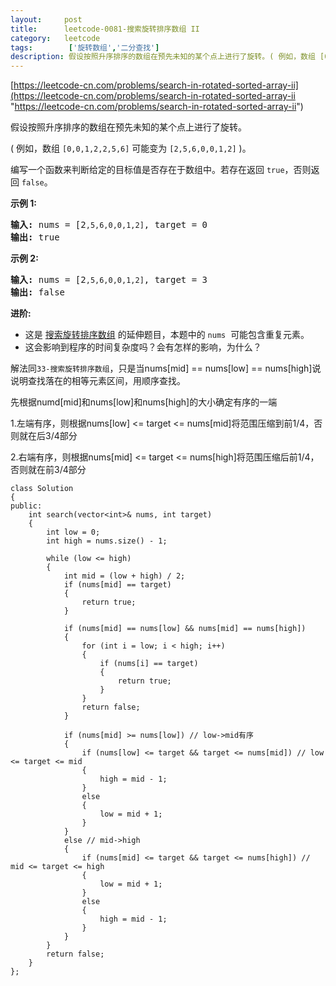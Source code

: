 ```yaml
---
layout:     post
title:      leetcode-0081-搜索旋转排序数组 II
category:   leetcode
tags:        ['旋转数组','二分查找']
description: 假设按照升序排序的数组在预先未知的某个点上进行了旋转。( 例如，数组 [0,0,1,2,2,5,6] 可能变为 [2,5,6,0,0,1,2] )。编写一个函数来判断给定的目标值是否存在于数组中。若存在返回 true，否则返回 false。
---
```


[https://leetcode-cn.com/problems/search-in-rotated-sorted-array-ii](https://leetcode-cn.com/problems/search-in-rotated-sorted-array-ii "https://leetcode-cn.com/problems/search-in-rotated-sorted-array-ii")

<div class="notranslate"><p>假设按照升序排序的数组在预先未知的某个点上进行了旋转。</p>

<p>( 例如，数组&nbsp;<code>[0,0,1,2,2,5,6]</code>&nbsp;可能变为&nbsp;<code>[2,5,6,0,0,1,2]</code>&nbsp;)。</p>

<p>编写一个函数来判断给定的目标值是否存在于数组中。若存在返回&nbsp;<code>true</code>，否则返回&nbsp;<code>false</code>。</p>

<p><strong>示例&nbsp;1:</strong></p>

<pre><strong>输入:</strong> nums = [2<code>,5,6,0,0,1,2]</code>, target = 0
<strong>输出:</strong> true
</pre>

<p><strong>示例&nbsp;2:</strong></p>

<pre><strong>输入:</strong> nums = [2<code>,5,6,0,0,1,2]</code>, target = 3
<strong>输出:</strong> false</pre>

<p><strong>进阶:</strong></p>

<ul>
	<li>这是 <a href="https://leetcode-cn.com/problems/search-in-rotated-sorted-array/description/">搜索旋转排序数组</a>&nbsp;的延伸题目，本题中的&nbsp;<code>nums</code>&nbsp; 可能包含重复元素。</li>
	<li>这会影响到程序的时间复杂度吗？会有怎样的影响，为什么？</li>
</ul>
</div>

解法同`33-搜索旋转排序数组`，只是当nums[mid] == nums[low] == nums[high]说说明查找落在的相等元素区间，用顺序查找。

先根据numd[mid]和nums[low]和nums[high]的大小确定有序的一端

1.左端有序，则根据nums[low] <= target <= nums[mid]将范围压缩到前1/4，否则就在后3/4部分

2.右端有序，则根据nums[mid] <= target <= nums[high]将范围压缩后前1/4，否则就在前3/4部分

	class Solution
	{
	public:
	    int search(vector<int>& nums, int target)
	    {
	        int low = 0;
	        int high = nums.size() - 1;
	
	        while (low <= high)
	        {
	            int mid = (low + high) / 2;
	            if (nums[mid] == target)
	            {
	                return true;
	            }
	
	            if (nums[mid] == nums[low] && nums[mid] == nums[high])
	            {
	                for (int i = low; i < high; i++)
	                {
	                    if (nums[i] == target)
	                    {
	                        return true;
	                    }
	                }
	                return false;
	            }
	
	            if (nums[mid] >= nums[low]) // low->mid有序
	            { 
	                if (nums[low] <= target && target <= nums[mid]) // low <= target <= mid
	                {
	                    high = mid - 1;
	                }
	                else
	                {
	                    low = mid + 1;
	                }
	            }
	            else // mid->high
	            {
	                if (nums[mid] <= target && target <= nums[high]) // mid <= target <= high
	                {
	                    low = mid + 1;
	                }
	                else
	                {
	                    high = mid - 1;
	                }
	            }
	        }
	        return false;
	    }
	};